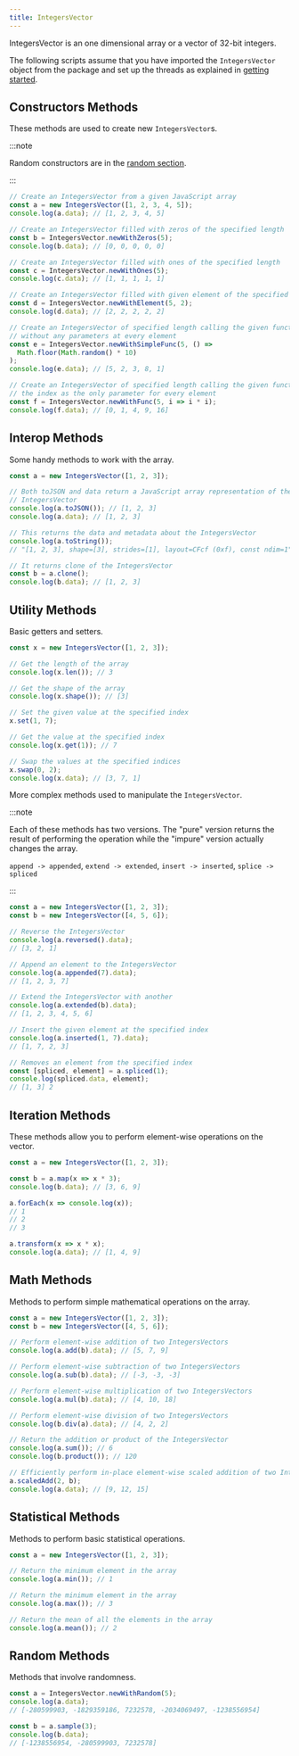 ```yaml
---
title: IntegersVector
---
```


IntegersVector is an one dimensional array or a vector of 32-bit integers.

The following scripts assume that you have imported the `IntegersVector` object
from the package and set up the threads as explained in [getting started](../).

## Constructors Methods

These methods are used to create new `IntegersVector`s.

:::note

Random constructors are in the [random section](#random-methods).

:::

```js
// Create an IntegersVector from a given JavaScript array
const a = new IntegersVector([1, 2, 3, 4, 5]);
console.log(a.data); // [1, 2, 3, 4, 5]

// Create an IntegersVector filled with zeros of the specified length
const b = IntegersVector.newWithZeros(5);
console.log(b.data); // [0, 0, 0, 0, 0]

// Create an IntegersVector filled with ones of the specified length
const c = IntegersVector.newWithOnes(5);
console.log(c.data); // [1, 1, 1, 1, 1]

// Create an IntegersVector filled with given element of the specified length
const d = IntegersVector.newWithElement(5, 2);
console.log(d.data); // [2, 2, 2, 2, 2]

// Create an IntegersVector of specified length calling the given function
// without any parameters at every element
const e = IntegersVector.newWithSimpleFunc(5, () =>
  Math.floor(Math.random() * 10)
);
console.log(e.data); // [5, 2, 3, 8, 1]

// Create an IntegersVector of specified length calling the given function with
// the index as the only parameter for every element
const f = IntegersVector.newWithFunc(5, i => i * i);
console.log(f.data); // [0, 1, 4, 9, 16]
```

## Interop Methods

Some handy methods to work with the array.

```js
const a = new IntegersVector([1, 2, 3]);

// Both toJSON and data return a JavaScript array representation of the
// IntegersVector
console.log(a.toJSON()); // [1, 2, 3]
console.log(a.data); // [1, 2, 3]

// This returns the data and metadata about the IntegersVector
console.log(a.toString());
// "[1, 2, 3], shape=[3], strides=[1], layout=CFcf (0xf), const ndim=1"

// It returns clone of the IntegersVector
const b = a.clone();
console.log(b.data); // [1, 2, 3]
```

## Utility Methods

Basic getters and setters.

```js
const x = new IntegersVector([1, 2, 3]);

// Get the length of the array
console.log(x.len()); // 3

// Get the shape of the array
console.log(x.shape()); // [3]

// Set the given value at the specified index
x.set(1, 7);

// Get the value at the specified index
console.log(x.get(1)); // 7

// Swap the values at the specified indices
x.swap(0, 2);
console.log(x.data); // [3, 7, 1]
```

More complex methods used to manipulate the `IntegersVector`.

:::note

Each of these methods has two versions. The "pure" version returns the result of
performing the operation while the "impure" version actually changes the array.

`append -> appended`,
`extend -> extended`,
`insert -> inserted`,
`splice -> spliced`

:::

```js
const a = new IntegersVector([1, 2, 3]);
const b = new IntegersVector([4, 5, 6]);

// Reverse the IntegersVector
console.log(a.reversed().data);
// [3, 2, 1]

// Append an element to the IntegersVector
console.log(a.appended(7).data);
// [1, 2, 3, 7]

// Extend the IntegersVector with another
console.log(a.extended(b).data);
// [1, 2, 3, 4, 5, 6]

// Insert the given element at the specified index
console.log(a.inserted(1, 7).data);
// [1, 7, 2, 3]

// Removes an element from the specified index
const [spliced, element] = a.spliced(1);
console.log(spliced.data, element);
// [1, 3] 2
```

## Iteration Methods

These methods allow you to perform element-wise operations on the vector.

```js
const a = new IntegersVector([1, 2, 3]);

const b = a.map(x => x * 3); 
console.log(b.data); // [3, 6, 9]

a.forEach(x => console.log(x));
// 1
// 2
// 3

a.transform(x => x * x);
console.log(a.data); // [1, 4, 9]
```

## Math Methods

Methods to perform simple mathematical operations on the array.

```js
const a = new IntegersVector([1, 2, 3]);
const b = new IntegersVector([4, 5, 6]);

// Perform element-wise addition of two IntegersVectors
console.log(a.add(b).data); // [5, 7, 9]

// Perform element-wise subtraction of two IntegersVectors
console.log(a.sub(b).data); // [-3, -3, -3]

// Perform element-wise multiplication of two IntegersVectors
console.log(a.mul(b).data); // [4, 10, 18]

// Perform element-wise division of two IntegersVectors
console.log(b.div(a).data); // [4, 2, 2]

// Return the addition or product of the IntegersVector
console.log(a.sum()); // 6
console.log(b.product()); // 120

// Efficiently perform in-place element-wise scaled addition of two IntegersVectors
a.scaledAdd(2, b);
console.log(a.data); // [9, 12, 15]
```

## Statistical Methods

Methods to perform basic statistical operations.

```js
const a = new IntegersVector([1, 2, 3]);

// Return the minimum element in the array
console.log(a.min()); // 1

// Return the minimum element in the array
console.log(a.max()); // 3

// Return the mean of all the elements in the array
console.log(a.mean()); // 2
```

## Random Methods

Methods that involve randomness.

```js
const a = IntegersVector.newWithRandom(5);
console.log(a.data);
// [-280599903, -1829359186, 7232578, -2034069497, -1238556954]

const b = a.sample(3);
console.log(b.data);
// [-1238556954, -280599903, 7232578]
```
